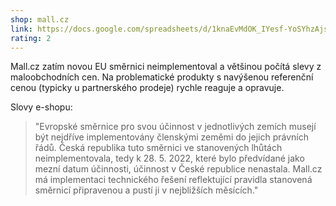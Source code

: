 ```yaml
---
shop: mall.cz
link: https://docs.google.com/spreadsheets/d/1knaEvMdOK_IYesf-YoSYhzAjsrB9yg8__a2x-fdgrro/edit?usp=sharing
rating: 2
---
```


Mall.cz zatím novou EU směrnici neimplementoval a většinou počítá slevy z maloobchodních cen. Na problematické produkty s navýšenou referenční cenou (typicky u partnerského prodeje) rychle reaguje a opravuje.

Slovy e-shopu:

> "Evropské směrnice pro svou účinnost v jednotlivých zemích musejí být nejdříve implementovány členskými zeměmi do jejich právních řádů. Česká republika tuto směrnici ve stanovených lhůtách neimplementovala, tedy k 28. 5. 2022, které bylo předvídané jako mezní datum účinnosti, účinnost v České republice nenastala. Mall.cz má implementaci technického řešení reflektující pravidla stanovená směrnicí připravenou a pustí ji v nejbližších měsících."
